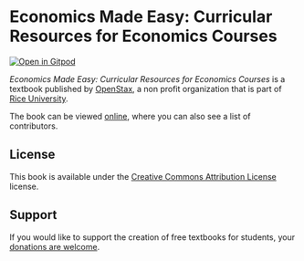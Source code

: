 # Economics Made Easy: Curricular Resources for Economics Courses

[![Open in Gitpod](https://gitpod.io/button/open-in-gitpod.svg)](https://gitpod.io/from-referrer/)

_Economics Made Easy: Curricular Resources for Economics Courses_ is a textbook published by [OpenStax](https://openstax.org/), a non profit organization that is part of [Rice University](https://www.rice.edu/).

The book can be viewed [online](https://github.com/cnx-user-books/cnxbook-economics-made-easy-curricular-resources-for-economics-courses/releases/latest), where you can also see a list of contributors.

## License
This book is available under the [Creative Commons Attribution License](./LICENSE) license.

## Support
If you would like to support the creation of free textbooks for students, your [donations are welcome](https://riceconnect.rice.edu/donation/support-openstax-banner).
